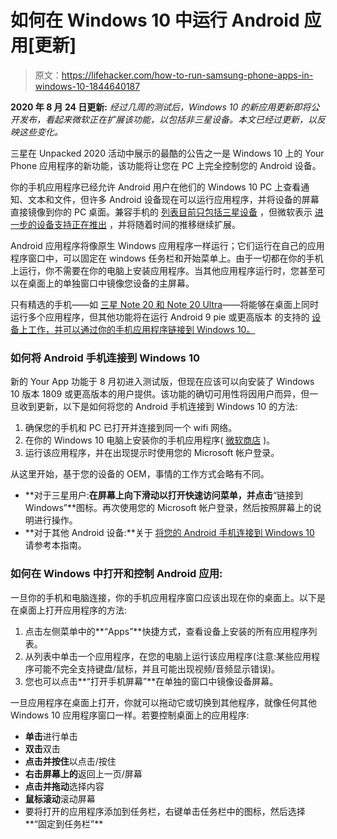 # 如何在 Windows 10 中运行 Android 应用[更新]

> 原文：<https://lifehacker.com/how-to-run-samsung-phone-apps-in-windows-10-1844640187>

**2020 年 8 月 24 日更新:** *经过几周的测试后，Windows 10 的新应用更新即将公开发布，看起来微软正在扩展该功能，以包括非三星设备。本文已经过更新，以反映这些变化。*



三星在 Unpacked 2020 活动中展示的最酷的公告之一是 Windows 10 上的 Your Phone 应用程序的新功能，该功能将让您在 PC 上完全控制您的 Android 设备。

你的手机应用程序已经允许 Android 用户在他们的 Windows 10 PC 上查看通知、文本和文件，但许多 Android 设备现在可以运行应用程序，并将设备的屏幕直接镜像到你的 PC 桌面。兼容手机的 [列表目前只包括三星设备](https://support.microsoft.com/en-us/help/4551890/supported-devices-for-your-phone-experiences) ，但微软表示 [进一步的设备支持正在推出](https://www.zdnet.com/article/use-your-android-apps-on-windows-10-microsofts-your-phone-update-rolls-out-to-all) ，并将随着时间的推移继续扩展。

Android 应用程序将像原生 Windows 应用程序一样运行；它们运行在自己的应用程序窗口中，可以固定在 windows 任务栏和开始菜单上。由于一切都在你的手机上运行，你不需要在你的电脑上安装应用程序。当其他应用程序运行时，您甚至可以在桌面上的单独窗口中镜像您设备的主屏幕。

只有精选的手机——如 [三星 Note 20 和 Note 20 Ultra](https://lifehacker.com/the-best-buy-one-get-one-deals-for-the-samsung-galaxy-1844623741)——将能够在桌面上同时运行多个应用程序，但其他功能将在运行 Android 9 pie 或更高版本 的支持的 [设备上工作，并可以通过你的手机应用程序链接到 Windows 10。](https://support.microsoft.com/en-us/help/4551890/supported-devices-for-your-phone-experiences)

### **如何将 Android 手机连接到 Windows 10**

新的 Your App 功能于 8 月初进入测试版，但现在应该可以向安装了 Windows 10 版本 1809 或更高版本的用户提供。该功能的确切可用性将因用户而异，但一旦收到更新，以下是如何将您的 Android 手机连接到 Windows 10 的方法:

1.  确保您的手机和 PC 已打开并连接到同一个 wifi 网络。
2.  在你的 Windows 10 电脑上安装你的手机应用程序( [微软商店](https://www.microsoft.com/en-us/p/your-phone/9nmpj99vjbwv) )。
3.  运行该应用程序，并在出现提示时使用您的 Microsoft 帐户登录。

从这里开始，基于您的设备的 OEM，事情的工作方式会略有不同。

*   **对于三星用户:**在屏幕上向下滑动以打开快速访问菜单，并点击**“链接到 Windows”**图标。再次使用您的 Microsoft 帐户登录，然后按照屏幕上的说明进行操作。
*   **对于其他 Android 设备:**关于 [将您的 Android 手机连接到 Windows 10](https://lifehacker.com/how-to-get-android-notifications-on-your-windows-pc-1836078297) 请参考本指南。

### **如何在 Windows 中打开和控制 Android 应用:**

一旦你的手机和电脑连接，你的手机应用程序窗口应该出现在你的桌面上。以下是在桌面上打开应用程序的方法:

1.  点击左侧菜单中的**“Apps”**快捷方式，查看设备上安装的所有应用程序列表。
2.  从列表中单击一个应用程序，在您的电脑上运行该应用程序(注意:某些应用程序可能不完全支持键盘/鼠标，并且可能出现视频/音频显示错误)。
3.  您也可以点击**“打开手机屏幕”**在单独的窗口中镜像设备屏幕。

一旦应用程序在桌面上打开，你就可以拖动它或切换到其他程序，就像任何其他 Windows 10 应用程序窗口一样。若要控制桌面上的应用程序:

*   **单击**进行单击
*   **双击**双击
*   **点击并按住**以点击/按住
*   **右击屏幕上的**返回上一页/屏幕
*   **点击并拖动**选择内容
*   **鼠标滚动**滚动屏幕
*   要将打开的应用程序添加到任务栏，右键单击任务栏中的图标，然后选择**“固定到任务栏”**